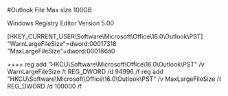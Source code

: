 #Outlook File Max size 100GB

Windows Registry Editor Version 5.00

[HKEY_CURRENT_USER\Software\Microsoft\Office\16.0\Outlook\PST]
"WarnLargeFileSize"=dword:00017318
"MaxLargeFileSize"=dword:000186a0

++++
reg add "HKCU\Software\Microsoft\Office\16.0\Outlook\PST" /v WarnLargeFileSize /t REG_DWORD /d 94996 /f
reg add "HKCU\Software\Microsoft\Office\16.0\Outlook\PST" /v MaxLargeFileSize /t REG_DWORD /d 100000 /f
